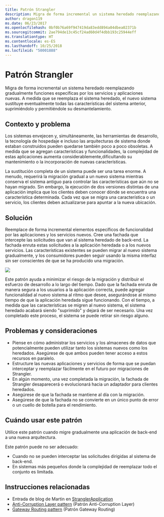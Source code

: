 ```yaml
---
title: Patrón Strangler
description: Migra de forma incremental un sistema heredado reemplazando gradualmente funciones específicas por los servicios y aplicaciones nuevas.
author: dragon119
ms.date: 06/23/2017
ms.openlocfilehash: 0bf0b76a69f947419da83edd894a04dbea02371b
ms.sourcegitcommit: 2ae794de13c45cf24ad60d4f4dbb193c25944eff
ms.translationtype: HT
ms.contentlocale: es-ES
ms.lasthandoff: 10/25/2018
ms.locfileid: "50001888"
---
```

# <a name="strangler-pattern"></a>Patrón Strangler

Migra de forma incremental un sistema heredado reemplazando gradualmente funciones específicas por los servicios y aplicaciones nuevas. A medida que se reemplaza el sistema heredado, el nuevo sistema sustituye eventualmente todas las características del sistema anterior, suprimiéndolo y permitiéndole su desmantelamiento. 

## <a name="context-and-problem"></a>Contexto y problema

Los sistemas envejecen y, simultáneamente, las herramientas de desarrollo, la tecnología de hospedaje e incluso las arquitecturas de sistema donde estaban construidos pueden quedarse también poco a poco obsoletas. A medida que se agregan características y funcionalidades, la complejidad de estas aplicaciones aumenta considerablemente,dificultando su mantenimiento o la incorporación de nuevas características.

La sustitución completa de un sistema puede ser una tarea enorme. A menudo, requerirá la migración gradual a un nuevo sistema mientras conserva el sistema antiguo para controlar las características que aún no se hayan migrado. Sin embargo, la ejecución de dos versiones distintas de una aplicación implica que los clientes deben conocer dónde se encuentra una característica determinada. Cada vez que se migra una característica o un servicio, los clientes deben actualizarse para apuntar a la nueva ubicación.

## <a name="solution"></a>Solución

Reemplace de forma incremental elementos específicos de funcionalidad por las aplicaciones y los servicios nuevos. Cree una fachada que intercepte las solicitudes que van al sistema heredado de back-end. La fachada enruta estas solicitudes a la aplicación heredada o a los nuevos servicios. Las características existentes se pueden migrar al nuevo sistema gradualmente, y los consumidores pueden seguir usando la misma interfaz sin ser conscientes de que se ha producido una migración.

![](./_images/strangler.png)  

Este patrón ayuda a minimizar el riesgo de la migración y distribuir el esfuerzo de desarrollo a lo largo del tiempo. Dado que la fachada enruta de manera segura a los usuarios a la aplicación correcta, puede agregar funcionalidad al nuevo sistema al ritmo que desee, asegurándose al mismo tiempo de que la aplicación heredada sigue funcionando. Con el tiempo, a medida que las características se migren al nuevo sistema, el sistema heredado acabará siendo "suprimido" y dejará de ser necesario. Una vez completado este proceso, el sistema se puede retirar sin riesgo alguno.

## <a name="issues-and-considerations"></a>Problemas y consideraciones

- Piense en cómo administrar los servicios y los almacenes de datos que potencialmente pueden utilizar tanto los sistemas nuevos como los heredados. Asegúrese de que ambos pueden tener acceso a estos recursos en paralelo.
- Estructure las nuevas aplicaciones y servicios de forma que se puedan interceptar y reemplazar fácilmente en el futuro por migraciones de Strangler.
- En algún momento, una vez completada la migración, la fachada de Strangler desaparecerá o evolucionará hacia un adaptador para clientes heredados.
- Asegúrese de que la fachada se mantiene al día con la migración.
- Asegúrese de que la fachada no se convierte en un único punto de error o un cuello de botella para el rendimiento.

## <a name="when-to-use-this-pattern"></a>Cuándo usar este patrón

Utilice este patrón cuando migre gradualmente una aplicación de back-end a una nueva arquitectura.

Este patrón puede no ser adecuado:

- Cuando no se pueden interceptar las solicitudes dirigidas al sistema de back-end.
- En sistemas más pequeños donde la complejidad de reemplazar todo el conjunto es limitada.

## <a name="related-guidance"></a>Instrucciones relacionadas

- Entrada de blog de Martin en [StranglerApplication](https://www.martinfowler.com/bliki/StranglerApplication.html)
- [Anti-Corruption Layer pattern](./anti-corruption-layer.md) (Patrón Anti-Corruption Layer)
- [Gateway Routing pattern](./gateway-routing.md) (Patrón Gateway Routing)


 

